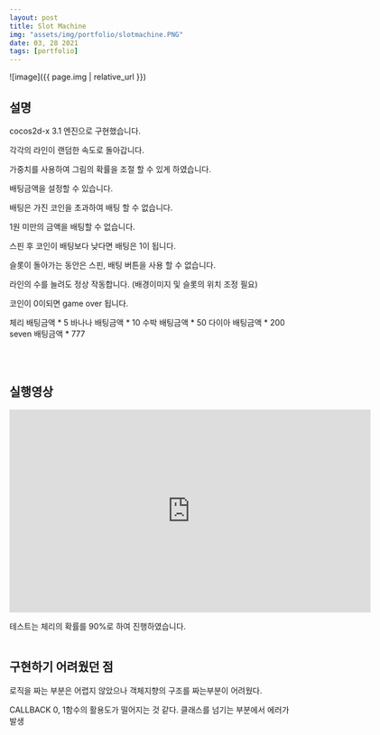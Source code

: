 ```yaml
---
layout: post
title: Slot Machine
img: "assets/img/portfolio/slotmachine.PNG"
date: 03, 28 2021
tags: [portfolio]
---
```


![image]({{ page.img | relative_url }})

## 설명

cocos2d-x 3.1 엔진으로 구현했습니다.

각각의 라인이 랜덤한 속도로 돌아갑니다.

가중치를 사용하여 그림의 확률을 조절 할 수 있게 하였습니다.

배팅금액을 설정할 수 있습니다.

배팅은 가진 코인을 초과하여 배팅 할 수 없습니다.

1원 미만의 금액을 배팅할 수 없습니다.

스핀 후 코인이 배팅보다 낮다면 배팅은 1이 됩니다.

슬롯이 돌아가는 동안은 스핀, 배팅 버튼을 사용 할 수 없습니다.

라인의 수를 늘려도 정상 작동합니다. (배경이미지 및 슬롯의 위치 조정 필요)

코인이 0이되면 game over 됩니다.

  체리   배팅금액 * 5
  바나나 배팅금액 * 10
  수박   배팅금액 * 50
  다이아 배팅금액 * 200
  seven  배팅금액 * 777

<br/>
<br/>

## 실행영상 
<iframe width="640" height="360" src="https://www.youtube.com/embed/VdgkVyaskpo" frameborder="0" gesture="media" allowfullscreen=""></iframe>

테스트는 체리의 확률를 90%로 하여 진행하였습니다.
<br/>
<br/>

## 구현하기 어려웠던 점

로직을 짜는 부분은 어렵지 않았으나 객체지향의 구조를 짜는부분이 어려웠다. 

CALLBACK 0, 1함수의 활용도가 떨어지는 것 같다. 클래스를 넘기는 부분에서 에러가 발생
